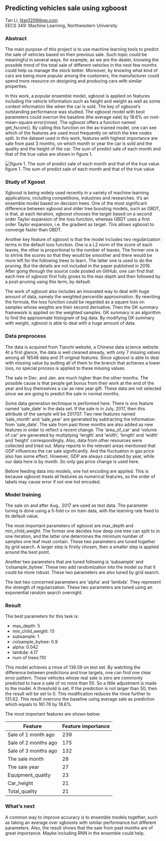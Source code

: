 ## Predicting vehicles sale using xgboost

Tan Li, litan1209@qq.com  
EECS 349: Machine Learning, Northwestern University

### Abstract

The main purpose of this project is to use machine learning tools to predict the sale of vehicles based on their previous sale. Such topic could be meaningful in several ways. for example, as we are the dealer, knowing the possible trend of the total sale of different vehicles in the next few months could help us manage the stock better. Moreover, by knowing what kind of cars are being more popular among the customers, the manufacturer could spend more resource on designing and producing cars with similar properties. 

In this work, a popular ensemble model, xgboost is applied on features including the vehicle information such as height and weight as well as some context information like when the car is sold. The key of xgboost’s outstanding performance was studied. The xgboost model with best parameters could overrun the baseline (the average sale) by 18.6% on root-mean-square error(rmse). The xgboost offers a function named get_fscore(). By calling this function on the as-trained model, one can see which of the features are used most frequently on which the tree nodes split. In the dataset used in this work, features with highest importance are sale from past 3 months, on which month or year the car is sold and the quality and the height of the car. The sum of predict sale of each month and that of the true value are shown in figure 1.  

![figure 1. The sum of predict sale of each month and that of the true value](http://chuantu.biz/t6/330/1529286645x-1404793190.png)  
figure 1. The sum of predict sale of each month and that of the true value

### Study of Xgoost 

Xgboost is being widely used recently in a variety of machine learning applications, including competitions, industries and researches. It’s an ensemble model based on decision trees. One of the most significant difference between xgboost and older tree boosting models, such as GBDT, is that, at each iteration, xgboost chooses the target based on a second order Taylor expansion of the loss function, whereas GBDT uses a first order Taylor expansion, i.e. the gradient as target. This allows xgboost to converge faster than GBDT. 

Another key feature of xgboost is that the model includes two regularization terms in the default loss function. One is a L2 norm of the score of each leaves, the other is proportional to the number of leaves. The former one is to shrink the scores so that they would be smoother and there would be more left for the following trees to learn. The latter one is used to do the pruning. But the details are not included in the paper published in 2016. After going through the source code posted on GitHub, one can find that each tree of xgboost first fully grows to the max depth and then followed by a post-pruning using this term, by default.

The work of xgboost also includes an innovated way to deal with huge amount of data, namely the weighted percentile approximation. By rewriting the formula, the loss function could be regarded as a square loss on samples whose weights are their second derivative. Then the GK summary framework is applied on the weighted samples. GK summary is an algorithm to find the approximate histogram of big data. By modifying GK summary with weight, xgboost is able to deal with a huge amount of data.

### Data preprocess

The data is acquired from Tianchi website, a Chinese data science website. At a first glance, the data is well cleaned already, with only 7 missing values among all 18548 data and 31 original features. Since xgboost is able to deal with missing value by putting all of them to the branch that achieves a lower loss, no special process is applied to these missing values. 

The sale in Dec. and Jan. are much higher than the other months. The possible cause is that people get bonus from their work at the end of the year and buy themselves a car as new year gift. These data are not selected since we are going to predict the sale in normal months.

Some data generation technique is performed here. There is one feature named ‘sale_date’ in the data set. If the sale is in July, 2017, then this attribute of the sample will be 201707. Two new features named ‘sale_month’ and ‘sale_year’ are generated by subtracting the information from ‘sale_date’. The sale from past three months are also added as new features in order to reflect a recent change. The ‘area_of_car’ and ‘volume of car’ are generated by multiplying ‘length’ and ‘width’, ‘length’ and ‘width’ and ‘height’ correspondingly. Also, data from other resources were collected and tried out. Many reports in the relevant areas mentioned that GDP influences the car sale significantly. And the fluctuation in gas price also has some effect. However, GDP are always calculated by year, while our data here is by month. So only gas price change is used here. 

Before feeding data into models, one hot encoding are applied. This is because xgboost treats all features as numerical features, so the order of labels may cause error if not one hot encoded.

### Model training
The sale on and after Aug., 2017 are used as test data. The parameter tuning is done using a 5-fold cv on train data, with the learning rate fixed to its default value.

The most important parameters of xgboost are max_depth and min_child_weight. The former one decides how deep one tree can split to in one iteration, and the latter one determines the minimum number of samples one leaf must contain. These two parameters are tuned together by grid search. A larger step is firstly chosen, then a smaller step is applied around the best point.

Another two parameters that are tuned following is ‘subsample’ and ‘colsample_bytree’. These two add randomization into the model so that it could be more robust. These two parameters are also tuned by grid search.

The last two concerned parameters are ‘alpha’ and ‘lambda’. They represent the strength of regularization. These two parameters are tuned using an exponential random search overnight. 

### Result  

The best parameters for this task is:
* max_depth: 5
* min_child_weight: 13
* subsample: 1
* colsample_bytree: 0.9
* alpha: 0.042
* lambda: 4.17
* num of trees:110

This model achieves a rmse of 136.59 on test set. By watching the difference between predictions and true targets, one can find one clear error pattern. Those vehicles whose real sale is zero are commonly predicted to have a sale of no more than 50. So a little adjustment is made to the model. A threshold is set. If the prediction is not larger than 50, then the result will be set to 0. This modification reduces the rmse further to 131.62. This result overruns the baseline using average sale as prediction which equals to 161.76 by 18.6%.  

The most important features are shown below:  

Feature | Feature importance
--------- | --------
|Sale of 1 month ago | 239
Sale of 2 months ago | 175  
Sale of 3 months ago | 132  
The sale month | 28  
The sale year | 27  
Equipment_quality | 23  
Car_height | 21  
Total_quality | 21  

### What’s next

A common way to improve accuracy is to ensemble models together, such as taking an average over xgboosts with similar performance but different parameters. Also, the result shows that the sale from past months are of great importance. Maybe including RNN in the ensemble could help.
